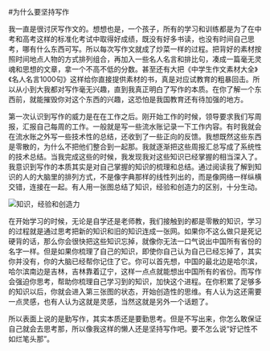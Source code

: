 #为什么要坚持写作

我一直是很讨厌写作文的。想想也是，一个孩子，所有的学习和训练都是为了在中考和高考这样的标准化考试中取得好成绩，既没有好多书读，也没有时间自己思考，哪有什么东西可写。所以每次写作文就成了炒菜一样的过程。把背好的素材按照时间地点人物的方式排列组合，再加入一些名人名言和排比句，凑成一篇毫无灵魂和思想的文章，拿一个不高不低的分数。甚至还有大把《中学生作文素材大全》《名人名言1000句》这样给你直接提供素材的书，真是对应试教育的粗暴回击。所以从小到大我都对写作毫无兴趣，直到我真正明白了写作的本质。在你了解一个东西前，就能摧毁你对这个东西的兴趣，这恐怕是我国教育还有待加强的地方。

第一次认识到写作的威力是在在工作之后。刚开始工作的时候，领导要求我们写周报，汇报自己每周的工作。一般就是写一些流水账记录一下工作内容。有时我就会在流水账之外写一些技术性的总结，还收到了一些正向的反馈。我想既然这些东西是零散的，为什么不把他们整合到一起那。我就逐渐把这些周报汇总写成了系统性的技术总结。当我完成这些的时候，我发现我对这些知识已经掌握的相当深入了。我意识到写作的本质其实是对自己掌握的知识的梳理和总结。通过阅读我了解到知识的人的大脑里的排列方式，不是像字典那样的线性列出的，而是像网络一样纵横交错，连接在一起。有人用一张图总结了知识，经验和创造力的区别，十分生动。

![知识，经验和创造力](http://xjq314.com/knowledge.jpg)

在开始学习的时候，无论是自学还是老师教，我们接触到的都是零散的知识，学习的过程就是通过思考把新的知识和旧的知识连成一张网。如果你不这么做只是死记硬背的话，那么你会很快把这些知识忘掉，就像你无法一口气说出中国所有省份的名字一样。但是如果你梳理了自己的知识，即使你自己认为自己已经忘掉了，其实你并没有，你的大脑已经帮你记住了它。你可以首先想，中国的最北边是哈尔滨，哈尔滨南边是吉林，吉林靠着辽宁，这样一点点就能想出中国所有的省份。而写作会强迫你思考，帮助你梳理自己学习到的知识，加快这个进程。在你积累了足够多的知识以后，你就会进入第三张图的状态，开始创造性的思维。有人认为这还需要一点灵感，也有人认为这就是灵感，当然这就是另外一个话题了。

所以表面上说的是勤写作，其实本质还是要勤思考。但是不写出来，你怎么敢保证自己就会去思考那，所以像我这样的懒人还是坚持写作吧。要不怎么说“好记性不如烂笔头那”。
